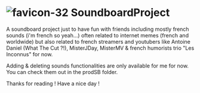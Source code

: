 # ![favicon-32](https://user-images.githubusercontent.com/41185842/109493879-677aa380-7a8d-11eb-9667-54daacb178a2.png) SoundboardProject
A soundboard project just to have fun with friends including mostly french sounds (i'm french so yeah...) often related to internet memes (french and worldwide) but also related to french streamers and youtubers like Antoine Daniel (What The Cut ?!), MisterJDay, MisterMV & french humorists trio "Les Inconnus" for now.

Adding & deleting sounds functionalities are only available for me for now.
You can check them out in the prodSB folder.

Thanks for reading !
Have a nice day !

